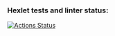 ### Hexlet tests and linter status:
[![Actions Status](https://github.com/imakepizza/frontend-project-11/workflows/hexlet-check/badge.svg)](https://github.com/imakepizza/frontend-project-11/actions)